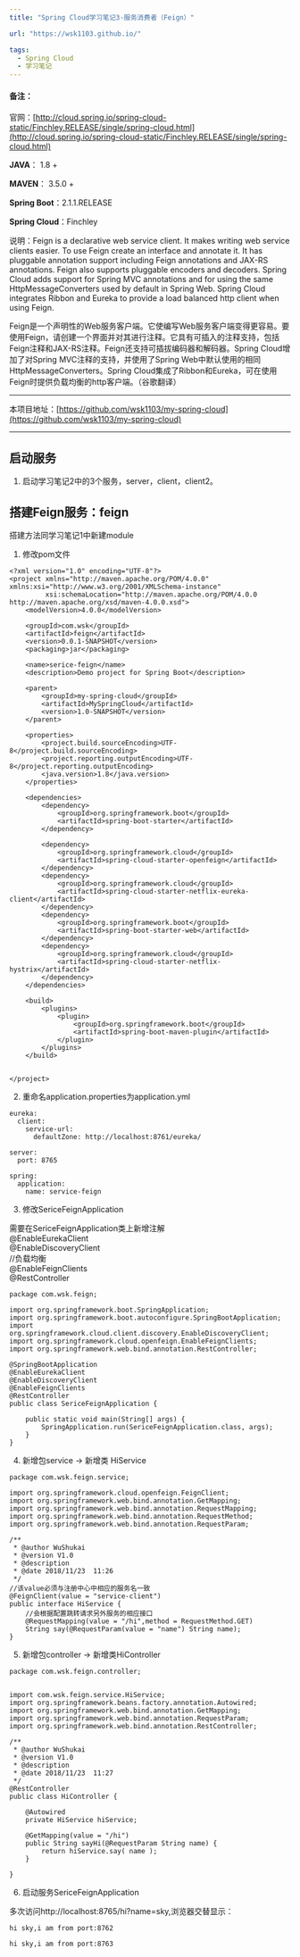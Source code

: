 ```yaml
---
title: "Spring Cloud学习笔记3-服务消费者（Feign）"

url: "https://wsk1103.github.io/"

tags:
  - Spring Cloud
  - 学习笔记
---
```


#### 备注：  
官网：[http://cloud.spring.io/spring-cloud-static/Finchley.RELEASE/single/spring-cloud.html](http://cloud.spring.io/spring-cloud-static/Finchley.RELEASE/single/spring-cloud.html)

**JAVA**： 1.8 +

**MAVEN**： 3.5.0 +

**Spring Boot**：2.1.1.RELEASE

**Spring Cloud**：Finchley

说明：Feign is a declarative web service client. It makes writing web service clients easier. To use Feign create an interface and annotate it. It has pluggable annotation support including Feign annotations and JAX-RS annotations. Feign also supports pluggable encoders and decoders. Spring Cloud adds support for Spring MVC annotations and for using the same HttpMessageConverters used by default in Spring Web. Spring Cloud integrates Ribbon and Eureka to provide a load balanced http client when using Feign.

Feign是一个声明性的Web服务客户端。它使编写Web服务客户端变得更容易。要使用Feign，请创建一个界面并对其进行注释。它具有可插入的注释支持，包括Feign注释和JAX-RS注释。Feign还支持可插拔编码器和解码器。Spring Cloud增加了对Spring MVC注释的支持，并使用了Spring Web中默认使用的相同HttpMessageConverters。Spring Cloud集成了Ribbon和Eureka，可在使用Feign时提供负载均衡的http客户端。（谷歌翻译）

---

本项目地址：[https://github.com/wsk1103/my-spring-cloud](https://github.com/wsk1103/my-spring-cloud)

---

## 启动服务
1. 启动学习笔记2中的3个服务，server，client，client2。


## 搭建Feign服务：feign
搭建方法同学习笔记1中新建module
1. 修改pom文件

```
<?xml version="1.0" encoding="UTF-8"?>
<project xmlns="http://maven.apache.org/POM/4.0.0" xmlns:xsi="http://www.w3.org/2001/XMLSchema-instance"
         xsi:schemaLocation="http://maven.apache.org/POM/4.0.0 http://maven.apache.org/xsd/maven-4.0.0.xsd">
    <modelVersion>4.0.0</modelVersion>

    <groupId>com.wsk</groupId>
    <artifactId>feign</artifactId>
    <version>0.0.1-SNAPSHOT</version>
    <packaging>jar</packaging>

    <name>serice-feign</name>
    <description>Demo project for Spring Boot</description>

    <parent>
        <groupId>my-spring-cloud</groupId>
        <artifactId>MySpringCloud</artifactId>
        <version>1.0-SNAPSHOT</version>
    </parent>

    <properties>
        <project.build.sourceEncoding>UTF-8</project.build.sourceEncoding>
        <project.reporting.outputEncoding>UTF-8</project.reporting.outputEncoding>
        <java.version>1.8</java.version>
    </properties>

    <dependencies>
        <dependency>
            <groupId>org.springframework.boot</groupId>
            <artifactId>spring-boot-starter</artifactId>
        </dependency>

        <dependency>
            <groupId>org.springframework.cloud</groupId>
            <artifactId>spring-cloud-starter-openfeign</artifactId>
        </dependency>
        <dependency>
            <groupId>org.springframework.cloud</groupId>
            <artifactId>spring-cloud-starter-netflix-eureka-client</artifactId>
        </dependency>
        <dependency>
            <groupId>org.springframework.boot</groupId>
            <artifactId>spring-boot-starter-web</artifactId>
        </dependency>
        <dependency>
            <groupId>org.springframework.cloud</groupId>
            <artifactId>spring-cloud-starter-netflix-hystrix</artifactId>
        </dependency>
    </dependencies>

    <build>
        <plugins>
            <plugin>
                <groupId>org.springframework.boot</groupId>
                <artifactId>spring-boot-maven-plugin</artifactId>
            </plugin>
        </plugins>
    </build>


</project>

```

2. 重命名application.properties为application.yml 


```
eureka:
  client:
    service-url:
      defaultZone: http://localhost:8761/eureka/

server:
  port: 8765

spring:
  application:
    name: service-feign

```

3. 修改SericeFeignApplication

需要在SericeFeignApplication类上新增注解  
@EnableEurekaClient  
@EnableDiscoveryClient  
//负载均衡  
@EnableFeignClients  
@RestController  



```
package com.wsk.feign;

import org.springframework.boot.SpringApplication;
import org.springframework.boot.autoconfigure.SpringBootApplication;
import org.springframework.cloud.client.discovery.EnableDiscoveryClient;
import org.springframework.cloud.openfeign.EnableFeignClients;
import org.springframework.web.bind.annotation.RestController;

@SpringBootApplication
@EnableEurekaClient
@EnableDiscoveryClient
@EnableFeignClients
@RestController
public class SericeFeignApplication {

    public static void main(String[] args) {
        SpringApplication.run(SericeFeignApplication.class, args);
    }
}

```


4. 新增包service -> 新增类 HiService

```
package com.wsk.feign.service;

import org.springframework.cloud.openfeign.FeignClient;
import org.springframework.web.bind.annotation.GetMapping;
import org.springframework.web.bind.annotation.RequestMapping;
import org.springframework.web.bind.annotation.RequestMethod;
import org.springframework.web.bind.annotation.RequestParam;

/**
 * @author WuShukai
 * @version V1.0
 * @description
 * @date 2018/11/23  11:26
 */
//该value必须与注册中心中相应的服务名一致
@FeignClient(value = "service-client")
public interface HiService {
    //会根据配置跳转请求另外服务的相应接口
    @RequestMapping(value = "/hi",method = RequestMethod.GET)
    String say(@RequestParam(value = "name") String name);
}

```


5. 新增包controller -> 新增类HiController

```
package com.wsk.feign.controller;


import com.wsk.feign.service.HiService;
import org.springframework.beans.factory.annotation.Autowired;
import org.springframework.web.bind.annotation.GetMapping;
import org.springframework.web.bind.annotation.RequestParam;
import org.springframework.web.bind.annotation.RestController;

/**
 * @author WuShukai
 * @version V1.0
 * @description
 * @date 2018/11/23  11:27
 */
@RestController
public class HiController {

    @Autowired
    private HiService hiService;

    @GetMapping(value = "/hi")
    public String sayHi(@RequestParam String name) {
        return hiService.say( name );
    }

}

```

6. 启动服务SericeFeignApplication

多次访问http://localhost:8765/hi?name=sky,浏览器交替显示：  
```
hi sky,i am from port:8762

hi sky,i am from port:8763
```